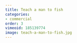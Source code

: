 ```yaml
---
title: Teach a man to fish
categories:
- commercial
order: 3
vimeoid: 185139774
image: teach-a-man-to-fish.jpg
---
```


